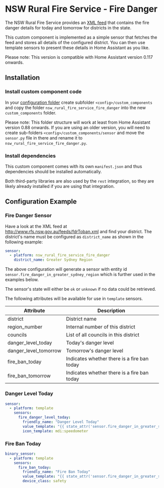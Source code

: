 # NSW Rural Fire Service - Fire Danger

The NSW Rural Fire Service provides an [XML feed](http://www.rfs.nsw.gov.au/feeds/fdrToban.xml) that contains the fire danger
details for today and tomorrow for districts in the state.

This custom component is implemented as a simple sensor that fetches the feed
and stores all details of the configured district. You can then use template
sensors to present these details in Home Assistant as you like.

Please note: This version is compatible with Home Assistant version 0.117 onwards.

## Installation

### Install custom component code
In your [configuration folder](https://www.home-assistant.io/docs/configuration/)
create subfolder `<config>/custom_components` and copy the folder
`nsw_rural_fire_service_fire_danger` into the new `custom_components` folder.

Please note: This folder structure will work at least from Home Assistant 
version 0.88 onwards. If you are using an older version, you will need to create
sub-folders `<config>/custom_components/sensor` and move the `sensor.py` file
in there and rename it to `nsw_rural_fire_service_fire_danger.py`.

### Install dependencies
This custom component comes with its own `manifest.json` and thus dependencies
should be installed automatically. 

Both third-party libraries are also used by the `rest` integration, so they
are likely already installed if you are using that integration.


## Configuration Example


### Fire Danger Sensor

Have a look at the XML feed at http://www.rfs.nsw.gov.au/feeds/fdrToban.xml
and find your district. The district's name must be configured as 
`district_name` as shown in the following example:

```yaml
sensor:
  - platform: nsw_rural_fire_service_fire_danger
    district_name: Greater Sydney Region
```

The above configuration will generate a sensor with entity id 
`sensor.fire_danger_in_greater_sydney_region` which is further used in the
examples below.

The sensor's state will either be `ok` or `unknown` if no data could be retrieved.

The following attributes will be available for use in `template` sensors.

| Attribute             | Description                                 |
|-----------------------|---------------------------------------------|
| district              | District name                               |
| region_number         | Internal number of this district            |
| councils              | List of all councils in this district       |
| danger_level_today    | Today's danger level                        |
| danger_level_tomorrow | Tomorrow's danger level                     |
| fire_ban_today        | Indicates whether there is a fire ban today |
| fire_ban_tomorrow     | Indicates whether there is a fire ban today |


### Danger Level Today

```yaml
sensor:
  - platform: template
    sensors:
      fire_danger_level_today:
        friendly_name: "Danger Level Today"
        value_template: "{{ state_attr('sensor.fire_danger_in_greater_sydney_region', 'danger_level_today') }}"
        icon_template: mdi:speedometer
```

### Fire Ban Today
```yaml
binary_sensor:
  - platform: template
    sensors:
      fire_ban_today:
        friendly_name: "Fire Ban Today"
        value_template: "{{ state_attr('sensor.fire_danger_in_greater_sydney_region', 'fire_ban_today') }}"
        device_class: safety
```
